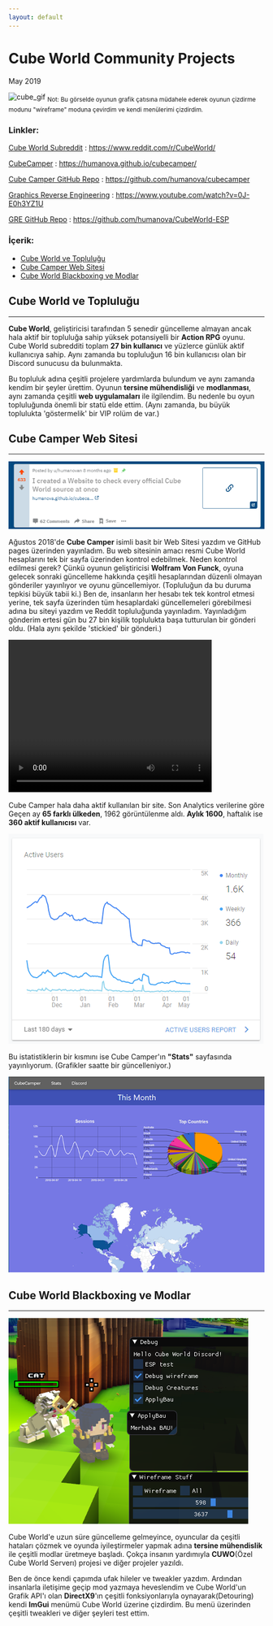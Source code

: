 ```yaml
---
layout: default
---
```


# Cube World Community Projects
May 2019

![cube_gif](cube/cube.gif)
<sub>Not: Bu görselde oyunun grafik çatısına müdahele ederek oyunun çizdirme modunu "wireframe" moduna çevirdim ve kendi menülerimi çizdirdim.</sub>

### Linkler:

[Cube World Subreddit](https://www.reddit.com/r/CubeWorld/) : https://www.reddit.com/r/CubeWorld/

[CubeCamper](https://humanova.github.io/cubecamper/) : https://humanova.github.io/cubecamper/

[Cube Camper GitHub Repo](https://github.com/humanova/cubecamper) : https://github.com/humanova/cubecamper

[Graphics Reverse Engineering](https://www.youtube.com/watch?v=0J-E0h3YZ1U) : https://www.youtube.com/watch?v=0J-E0h3YZ1U

[GRE GitHub Repo](https://github.com/humanova/CubeWorld-ESP) : https://github.com/humanova/CubeWorld-ESP

### İçerik:
*	[Cube World ve Topluluğu](#cube-world-ve-topluluğu)
*	[Cube Camper Web Sitesi](#cube-camper-web-sitesi)
*	[Cube World Blackboxing ve Modlar](#cube-world-blackboxing-ve-modlar)


## Cube World ve Topluluğu
---

**Cube World**, geliştiricisi tarafından 5 senedir güncelleme almayan ancak hala aktif bir topluluğa sahip yüksek potansiyelli bir **Action RPG** oyunu. Cube World subredditi toplam **27 bin kullanıcı** ve yüzlerce günlük aktif kullanıcıya sahip. Aynı zamanda bu topluluğun 16 bin kullanıcısı olan bir Discord sunucusu da bulunmakta.

Bu topluluk adına çeşitli projelere yardımlarda bulundum ve aynı zamanda kendim bir şeyler ürettim. Oyunun **tersine mühendisliği** ve **modlanması**, aynı zamanda çeşitli **web uygulamaları** ile ilgilendim. Bu nedenle bu oyun topluluğunda önemli bir statü elde ettim. (Aynı zamanda, bu büyük toplulukta 'göstermelik' bir VIP rolüm de var.)

## Cube Camper Web Sitesi
---

![reddit](cube/reddit.png)

Ağustos 2018'de **Cube Camper** isimli basit bir Web Sitesi yazdım ve GitHub pages üzerinden yayınladım. Bu web sitesinin amacı resmi Cube World hesaplarını tek bir sayfa üzerinden kontrol edebilmek. Neden kontrol edilmesi gerek? Çünkü oyunun geliştiricisi **Wolfram Von Funck**, oyuna gelecek sonraki güncelleme hakkında çeşitli hesaplarından düzenli olmayan gönderiler yayınlıyor ve oyunu güncellemiyor. (Topluluğun da bu duruma tepkisi büyük tabii ki.) Ben de, insanların her hesabı tek tek kontrol etmesi yerine, tek sayfa üzerinden tüm hesaplardaki güncellemeleri görebilmesi adına bu siteyi yazdım ve Reddit topluluğunda yayınladım. Yayınladığım gönderim ertesi gün bu 27 bin kişilik toplulukta başa tutturulan bir gönderi oldu. (Hala aynı şekilde 'stickied' bir gönderi.)

<video width="400" height="300" controls>
  <source src="cube/cubecamper.mp4" type="video/mp4">
</video>

Cube Camper hala daha aktif kullanılan bir site. Son Analytics verilerine göre Geçen ay **65 farklı ülkeden**, 1962 görüntülenme aldı. **Aylık 1600**, haftalık ise **360 aktif kullanıcısı** var.

![stats](cube/camper_stats.png)

Bu istatistiklerin bir kısmını ise Cube Camper'ın **"Stats"** sayfasında yayınlıyorum. (Grafikler saatte bir güncelleniyor.)

![stats_page](cube/stats_page.png)

## Cube World Blackboxing ve Modlar
---
![cube_esp](cube/cube_esp.png)

Cube World'e uzun süre güncelleme gelmeyince, oyuncular da çeşitli hataları çözmek ve oyunda iyileştirmeler yapmak adına **tersine mühendislik** ile çeşitli modlar üretmeye başladı. Çokça insanın yardımıyla **CUWO**(Özel Cube World Serverı) projesi ve diğer projeler yazıldı. 

Ben de önce kendi çapımda ufak hileler ve tweakler yazdım. Ardından insanlarla iletişime geçip mod yazmaya heveslendim ve Cube World'un Grafik API'ı olan **DirectX9**'ın çeşitli fonksiyonlarıyla oynayarak(Detouring) kendi **ImGui** menümü Cube World üzerine çizdirdim. Bu menü üzerinden çeşitli tweakleri ve diğer şeyleri test ettim.

